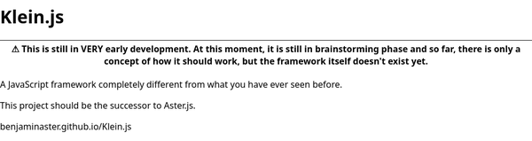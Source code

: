 
# Klein.js

<meta name="color-scheme" content="dark light" />

<style>
	html, body, a {
		all: initial;
		font-family: system-ui;
	}
</style>

| ⚠ This is still in VERY early development. At this moment, it is still in brainstorming phase and so far, there is only a concept of how it should work, but the framework itself doesn't exist yet.
| -

A JavaScript framework completely different from what you have ever seen before.

This project should be the successor to [Aster.js](https://github.com/BenjaminAster/Aster.js).

[benjaminaster.github.io/Klein.js](https://benjaminaster.github.io/Klein.js)
